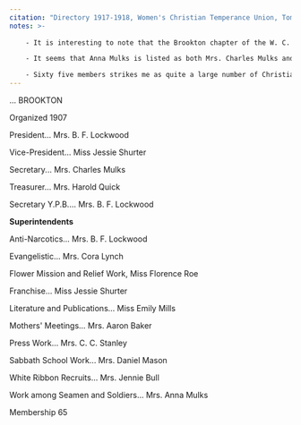 ```yaml
---
citation: "Directory 1917-1918, Women's Christian Temperance Union, Tompkins County, New York, p8. Tompkins County History Center."
notes: >-
    
    - It is interesting to note that the Brookton chapter of the W. C. T. U. was organized in 1907, the same year that Jessie Shurter and Emily Mills were baptized and officially joined the membership roll of Brookton Congregational Church. Here we see Emily listed as Superintendent of Literature and Publications. Many of her neighbors are listed beside her: Jessie Shurter (later Jessie Brewer) Mrs. Dr. B. F. Lockwood, Mrs. Daniel Mason and Anna Mulks.

    - It seems that Anna Mulks is listed as both Mrs. Charles Mulks and Mrs. Anna Mulks? 

    - Sixty five members strikes me as quite a large number of Christian women supporting temperance for such a small area, especially considering there were a number of other chapters very close by, in Danby for example. 
---
```

...
BROOKTON 

Organized 1907

President... Mrs. B. F. Lockwood

Vice-President... Miss Jessie Shurter

Secretary... Mrs. Charles Mulks

Treasurer... Mrs. Harold Quick

Secretary Y.P.B.... Mrs. B. F. Lockwood

**Superintendents**

Anti-Narcotics... Mrs. B. F. Lockwood

Evangelistic... Mrs. Cora Lynch

Flower Mission and Relief Work, Miss Florence Roe

Franchise... Miss Jessie Shurter

Literature and Publications... Miss Emily Mills

Mothers' Meetings... Mrs. Aaron Baker

Press Work... Mrs. C. C. Stanley

Sabbath School Work... Mrs. Daniel Mason

White Ribbon Recruits... Mrs. Jennie Bull

Work among Seamen and Soldiers... Mrs. Anna Mulks

Membership 65 
